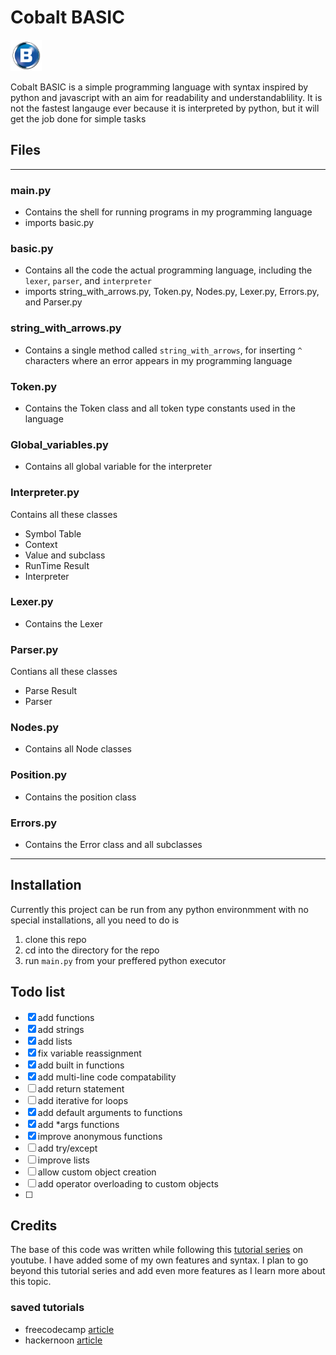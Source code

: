 # Cobalt BASIC
<html>
 <a href="https://gypsydangerous.github.io/Cobalt-BASIC/" target="_blank"><img src="icon.png" width=50 height=50 alt="Icon"></img></a>
</html>

Cobalt BASIC is a simple programming language with syntax inspired by python and javascript with an aim for readability and understandablility. It is not the fastest langauge ever because it is interpreted by python, but it will get the job done for simple tasks
## Files
---
 ### main.py 
 - Contains the shell for running programs in my programming language
 - imports basic.py
### basic.py 
- Contains all the code the actual programming language, including the `lexer`, `parser`, and `interpreter`
- imports string_with_arrows.py, Token.py, Nodes.py, Lexer.py, Errors.py, and Parser.py
### string_with_arrows.py
- Contains a single method called `string_with_arrows`, for inserting `^` characters where an error appears in my programming language
### Token.py 
- Contains the Token class and all token type constants used in the language
### Global_variables.py
- Contains all global variable for the interpreter
### Interpreter.py
Contains all these classes
- Symbol Table
- Context
- Value and subclass
- RunTime Result
- Interpreter
### Lexer.py
- Contains the Lexer
### Parser.py
Contians all these classes
- Parse Result
- Parser
### Nodes.py
- Contains all Node classes
### Position.py
- Contains the position class
### Errors.py
- Contains the Error class and all subclasses
---
        

## Installation
Currently this project can be run from any python environmment with no special installations, all you need to do is
1. clone this repo
2. cd into the directory for the repo
3. run `main.py` from your preffered python executor

## Todo list
- [x] add functions
- [x] add strings
- [x] add lists
- [x] fix variable reassignment
- [x] add built in functions
- [x] add multi-line code compatability
- [ ] add return statement
- [ ] add iterative for loops
- [x] add default arguments to functions
- [x] add *args functions
- [x] improve anonymous functions
- [ ] add try/except
- [ ] improve lists
- [ ] allow custom object creation
- [ ] add operator overloading to custom objects
- [ ] 

## Credits
The base of this code was written while following this [tutorial series](https://www.youtube.com/playlist?list=PLZQftyCk7_SdoVexSmwy_tBgs7P0b97yD) on youtube. I have added some of my own features and syntax. I plan to go beyond this tutorial series and add even more features as I learn more about this topic.

### saved tutorials
- freecodecamp [article](https://www.freecodecamp.org/news/the-programming-language-pipeline-91d3f449c919/)
- hackernoon [article](https://hackernoon.com/lets-build-a-programming-language-2612349105c6)
